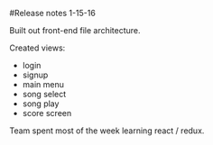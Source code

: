 #Release notes 1-15-16

Built out front-end file architecture.  

Created views:  
  - login  
  - signup  
  - main menu  
  - song select  
  - song play  
  - score screen  

Team spent most of the week learning react / redux.
